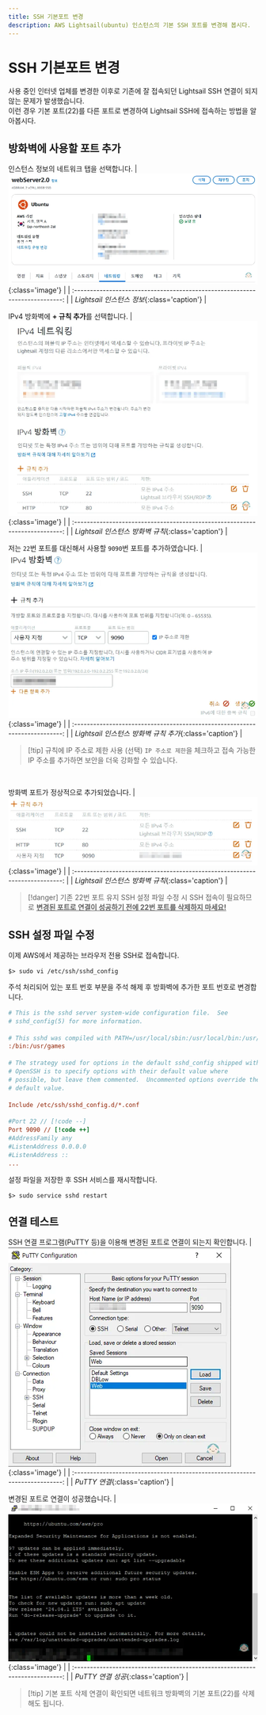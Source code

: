 ```yaml
---
title: SSH 기본포트 변경
description: AWS Lightsail(ubuntu) 인스턴스의 기본 SSH 포트를 변경해 봅시다.
---
```


# SSH 기본포트 변경

사용 중인 인터넷 업체를 변경한 이후로 기존에 잘 접속되던 Lightsail SSH 연결이 되지 않는 문제가 발생했습니다.\
이런 경우 기본 포트(22)를 다른 포트로 변경하여 Lightsail SSH에 접속하는 방법을 알아봅시다.

## 방화벽에 사용할 포트 추가

인스턴스 정보의 네트워크 탭을 선택합니다.
| ![Lightsail 인스턴스 정보](./images/port_01.webp){:class='image'} |
| :--------------------------------------------------------------------------: |
| _Lightsail 인스턴스 정보_{:class='caption'} |

IPv4 방화벽에 **+ 규칙 추가**를 선택합니다.
| ![Lightsail 인스턴스 방화벽 규칙](./images/port_02.webp){:class='image'} |
| :--------------------------------------------------------------------------: |
| _Lightsail 인스턴스 방화벽 규칙_{:class='caption'} |

저는 `22`번 포트를 대신해서 사용할 `9090`번 포트를 추가하였습니다.
| ![Lightsail 인스턴스 방화벽 규칙 추가](./images/port_03.webp){:class='image'} |
| :--------------------------------------------------------------------------: |
| _Lightsail 인스턴스 방화벽 규칙 추가_{:class='caption'} |

> [!tip] 규칙에 IP 주소로 제한 사용 (선택)
> `IP 주소로 제한`을 체크하고 접속 가능한 IP 주소를 추가하면 보안을 더욱 강화할 수 있습니다.

<br />

방화벽 포트가 정상적으로 추가되었습니다.
| ![Lightsail 인스턴스 방화벽 규칙](./images/port_04.webp){:class='image'} |
| :--------------------------------------------------------------------------: |
| _Lightsail 인스턴스 방화벽 규칙_{:class='caption'} |

> [!danger] 기존 22번 포트 유지
> SSH 설정 파일 수정 시 SSH 접속이 필요하므로 <u>**변경된 포트로 연결이 성공하기 전에 22번 포트를 삭제하지 마세요!**</u>

## SSH 설정 파일 수정

이제 AWS에서 제공하는 브라우저 전용 SSH로 접속합니다.

```shell
$> sudo vi /etc/ssh/sshd_config
```

주석 처리되어 있는 포트 번호 부분을 주석 해제 후 방화벽에 추가한 포트 번호로 변경합니다.

```ini
# This is the sshd server system-wide configuration file.  See
# sshd_config(5) for more information.

# This sshd was compiled with PATH=/usr/local/sbin:/usr/local/bin:/usr/sbin:/usr/bin:/sbin
:/bin:/usr/games

# The strategy used for options in the default sshd_config shipped with
# OpenSSH is to specify options with their default value where
# possible, but leave them commented.  Uncommented options override the
# default value.

Include /etc/ssh/sshd_config.d/*.conf

#Port 22 // [!code --]
Port 9090 // [!code ++]
#AddressFamily any
#ListenAddress 0.0.0.0
#ListenAddress ::
...
```

설정 파일을 저장한 후 SSH 서비스를 재시작합니다.

```shell
$> sudo service sshd restart
```

## 연결 테스트

SSH 연결 프로그램(PuTTY 등)을 이용해 변경된 포트로 연결이 되는지 확인합니다.
| ![PuTTY 연결](./images/port_05.webp){:class='image'} |
| :--------------------------------------------------------------------------: |
| _PuTTY 연결_{:class='caption'} |

변경된 포트로 연결이 성공했습니다.
| ![PuTTY 연결 성공](./images/port_06.webp){:class='image'} |
| :--------------------------------------------------------------------------: |
| _PuTTY 연결 성공_{:class='caption'} |

> [!tip] 기본 포트 삭제
> 연결이 확인되면 네트워크 방화벽의 기본 포트(22)를 삭제해도 됩니다.
